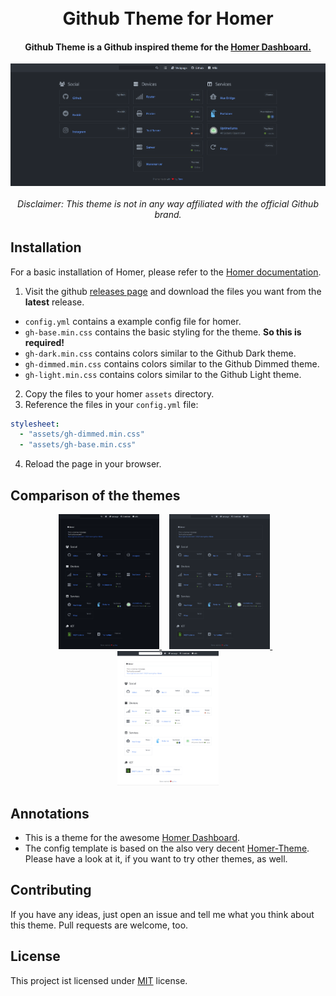 <h1 align="center">
    <br/>
    Github Theme for Homer
</h1>

<h4 align="center">
  Github Theme is a Github inspired theme for the <a href="https://github.com/bastienwirtz/homer">Homer Dashboard.</a>
</h4>

<img src="./docs/screenshot_header.png" alt="Screenshot of the theme" align="center" />

<h6 align="center">
  <bold>Disclaimer:</bold> This theme is not in any way affiliated with the official Github brand.
</h6>

## Installation

For a basic installation of Homer, please refer to the [Homer documentation](https://github.com/bastienwirtz/homer#getting-started).

1. Visit the github [releases page](https://github.com/tim0-12432/homer-github-theme/releases) and download the files you want from the **latest** release.
  - `config.yml` contains a example config file for homer.
  - `gh-base.min.css` contains the basic styling for the theme. **So this is required!**
  - `gh-dark.min.css` contains colors similar to the Github Dark theme.
  - `gh-dimmed.min.css` contains colors similar to the Github Dimmed theme.
  - `gh-light.min.css` contains colors similar to the Github Light theme.
2. Copy the files to your homer `assets` directory.
3. Reference the files in your `config.yml` file:
```yaml
stylesheet:
  - "assets/gh-dimmed.min.css"
  - "assets/gh-base.min.css"
```
4. Reload the page in your browser.

## Comparison of the themes

<p align="center">
  <a title="Dark theme" href="./docs/screenshot_dark.png">
    <img src="./docs/screenshot_dark.png" alt="Screenshot of the dark theme" width="32%" />
  </a>
  &nbsp;&nbsp;
  <a title="Dimmed theme" href="./docs/screenshot_dimmed.png">
    <img src="./docs/screenshot_dimmed.png" alt="Screenshot of the dimmed theme" width="32%" />
  </a>
  &nbsp;&nbsp;
  <a title="Light theme" href="./docs/screenshot_light.png">
    <img src="./docs/screenshot_light.png" alt="Screenshot of the light theme" width="32%" />
  </a>
</p>

## Annotations

- This is a theme for the awesome [Homer Dashboard](https://github.com/bastienwirtz/homer).
- The config template is based on the also very decent [Homer-Theme](https://github.com/walkxcode/homer-theme). Please have a look at it, if you want to try other themes, as well.

## Contributing

If you have any ideas, just open an issue and tell me what you think about this theme.
Pull requests are welcome, too.

## License

This project ist licensed under [MIT](./LICENSE.md) license.
